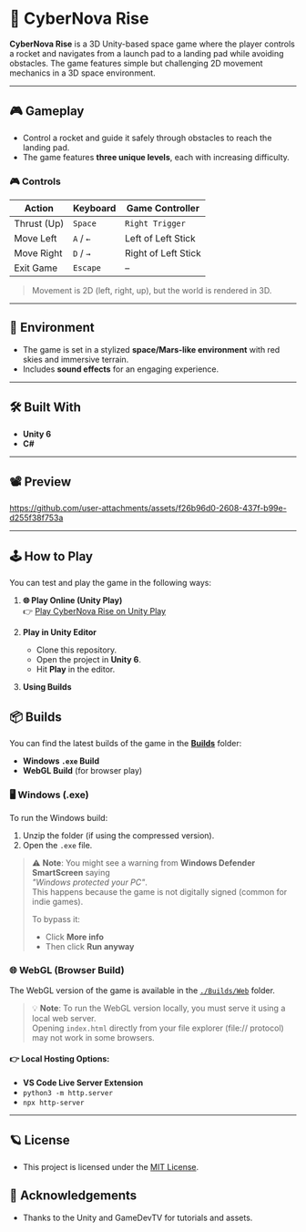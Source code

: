 # 🚀 CyberNova Rise

**CyberNova Rise** is a 3D Unity-based space game where the player controls a rocket and navigates from a launch pad to a landing pad while avoiding obstacles. The game features simple but challenging 2D movement mechanics in a 3D space environment.

---

## 🎮 Gameplay

- Control a rocket and guide it safely through obstacles to reach the landing pad.
- The game features **three unique levels**, each with increasing difficulty.

### 🎮 Controls

| Action       | Keyboard         | Game Controller       |
|--------------|------------------|------------------------|
| Thrust (Up)  | `Space`          | `Right Trigger`       |
| Move Left    | `A` / `←`        | Left of Left Stick    |
| Move Right   | `D` / `→`        | Right of Left Stick   |
| Exit Game    | `Escape`         | –                     |

> Movement is 2D (left, right, up), but the world is rendered in 3D.

---

## 🌌 Environment

- The game is set in a stylized **space/Mars-like environment** with red skies and immersive terrain.
- Includes **sound effects** for an engaging experience.

---

## 🛠️ Built With

- **Unity 6**
- **C#**

---

## 📽️ Preview

https://github.com/user-attachments/assets/f26b96d0-2608-437f-b99e-d255f38f753a

---

## 🕹️ How to Play

You can test and play the game in the following ways:

1. **🌐 Play Online (Unity Play)**  
   👉 [Play CyberNova Rise on Unity Play](https://play.unity.com/en/games/cd40a436-5871-4b54-a8ec-d87434749baf/cybernova-rise)

2. **Play in Unity Editor**  
   - Clone this repository.
   - Open the project in **Unity 6**.
   - Hit **Play** in the editor.

3. **Using Builds**

## 📦 Builds
You can find the latest builds of the game in the [**Builds**](./Builds) folder:

- **Windows `.exe` Build**
- **WebGL Build** (for browser play)

### 🖥️ Windows (.exe)

To run the Windows build:
1. Unzip the folder (if using the compressed version).
2. Open the `.exe` file.

> ⚠️ **Note**: You might see a warning from **Windows Defender SmartScreen** saying  
> *"Windows protected your PC"*.  
> This happens because the game is not digitally signed (common for indie games).
>
> To bypass it:
> - Click **More info**
> - Then click **Run anyway**

### 🌐 WebGL (Browser Build)

The WebGL version of the game is available in the [`./Builds/Web`](./Builds/Web) folder.

> 💡 **Note**: To run the WebGL version locally, you must serve it using a local web server.  
> Opening `index.html` directly from your file explorer (file:// protocol) may not work in some browsers.

#### 👉 Local Hosting Options:
- **VS Code Live Server Extension**
- `python3 -m http.server`
- `npx http-server`

---
## 🪐 License
- This project is licensed under the [MIT License](LICENSE).

## 🙌 Acknowledgements
- Thanks to the Unity and GameDevTV for tutorials and assets.
